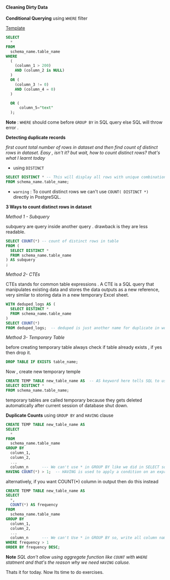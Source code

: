 #### Cleaning Dirty Data 

**Conditional Querying** using `WHERE` filter 

<ins>Template</ins>

```sql
SELECT
  *
FROM
  schema_name.table_name
WHERE
  (
    (column_1 > 200)
    AND (column_2 is NULL)
  )
  OR (
    (column_3 != 0)
    AND (column_4 = 0)
  )

  OR (
      column_5="text"   
  );
```
**Note** : `WHERE` should come before `GROUP BY` in SQL query else SQL will throw error . 

**Detecting duplicate records**

*first count total number of rows in dataset and then find count of distinct rows in dataset. Easy , isn't it? but wait, how to count distinct rows? that's what I learnt today*

* using `DISTINCT`
```sql
SELECT DISTINCT * -- This will display all rows with unique combination of all columns
FROM schema_name.table_name;
``` 

* `warning` : To count distinct rows we can't use `COUNT( DISTINCT *)` directly in PostgreSQL. 

**3 Ways to count distinct rows in dataset**

*Method 1 - Subquery*

subquery are query inside another query . drawback is they are less readable. 

```sql
SELECT COUNT(*) -- count of distinct rows in table
FROM (
  SELECT DISTINCT *
  FROM schema_name.table_name
) AS subquery
;
```

*Method 2- CTEs* 

CTEs stands for common table expressions . A CTE is a SQL query that manipulates existing data and stores the data outputs as a new reference, very similar to storing data in a new temporary Excel sheet.

```sql
WITH deduped_logs AS (
  SELECT DISTINCT *
  FROM schema_name.table_name
)
SELECT COUNT(*)
FROM deduped_logs;  -- deduped is just another name for duplicate in workplace environment
```

*Method 3- Temporary Table*

before creating temporary table always check if table already exists , if yes then drop it. 

```sql
DROP TABLE IF EXISTS table_name;
```

Now , create new temporary temple

```sql
CREATE TEMP TABLE new_table_name AS  -- AS keyword here tells SQL to use output of query to populate newly created table
SELECT DISTINCT *
FROM schema_name.table_name;
```

temporary tables are called temporary because they gets deleted automatically after current session of database shut down. 

**Duplicate Counts** using `GROUP BY` and `HAVING` clause
  
```sql
CREATE TEMP TABLE new_table_name AS
SELECT
  *
FROM
  schema_name.table_name
GROUP BY
  column_1,
  column_2,
  ... 
  column_n      --- We can't use * in GROUP BY like we did in SELECT so, write all column names manually
HAVING COUNT(*) > 1;  -- HAVING is used to apply a condition on an expression without including expression in output table 
```

alternatively, if you want COUNT(*) column in output then do this instead 

```sql
CREATE TEMP TABLE new_table_name AS
SELECT
  *,
  COUNT(*) AS frequency 
FROM
  schema_name.table_name
GROUP BY
  column_1,
  column_2,
  ... 
  column_n      --- We can't Use * in GROUP BY so, write all column names manually
WHERE frequency > 1 
ORDER BY frequency DESC;
```

**Note** *SQL don't allow using aggregate function like `COUNT` with `WHERE` statment and that's the reason why we need `HAVING` caluse.* <br>

Thats it for today. Now Its time to do exercises. 



















